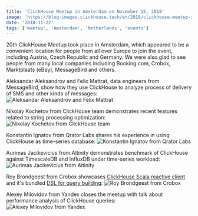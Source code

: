 ```yaml
---
title: 'ClickHouse Meetup in Amsterdam on November 15, 2018'
image: 'https://blog-images.clickhouse.tech/en/2018/clickhouse-meetup-in-amsterdam-on-november-15-2018/main.jpg'
date: '2018-11-22'
tags: ['meetup', 'Amsterdam', 'Netherlands', 'events']
---
```


20th ClickHouse Meetup took place in Amsterdam, which appeared to be a convenient location for people from all over Europe to join the event, including Austria, Czech Republic and Germany. We were also glad to see people from many local companies including Booking.com, Crobox, Marktplaats (eBay), MessageBird and others.

Aleksandar Aleksandrov and Felix Mattrat, data engineers from MessageBird, show how they use ClickHouse to analyze process of delivery of SMS and other kinds of messages:
![Aleksandar Aleksandrov and Felix Mattrat](https://blog-images.clickhouse.tech/en/2018/clickhouse-meetup-in-amsterdam-on-november-15-2018/1.jpg)

Nikolay Kochetov from ClickHouse team demonstrates recent features related to string processing optimization:
![Nikolay Kochetov from ClickHouse team](https://blog-images.clickhouse.tech/en/2018/clickhouse-meetup-in-amsterdam-on-november-15-2018/2.jpg)

Konstantin Ignatov from Qrator Labs shares his experience in using ClickHouse as time-series database:
![Konstantin Ignatov from Qrator Labs](https://blog-images.clickhouse.tech/en/2018/clickhouse-meetup-in-amsterdam-on-november-15-2018/3.jpg)

Aurimas Jacikevicius from Altinity demonstrates benchmark of ClickHouse against TimescaleDB and InfluxDB under time-series workload:
![Aurimas Jacikevicius from Altinity](https://blog-images.clickhouse.tech/en/2018/clickhouse-meetup-in-amsterdam-on-november-15-2018/4.jpg)

Roy Brondgeest from Crobox showcases [ClickHouse Scala reactive client](https://github.com/crobox/clickhouse-scala-client) and it's bundled [DSL for query building](https://github.com/crobox/clickhouse-scala-client/wiki):
![Roy Brondgeest from Crobox](https://blog-images.clickhouse.tech/en/2018/clickhouse-meetup-in-amsterdam-on-november-15-2018/5.jpg)

Alexey Milovidov from Yandex closes the meetup with talk about performance analysis of ClickHouse queries:
![Alexey Milovidov from Yandex](https://blog-images.clickhouse.tech/en/2018/clickhouse-meetup-in-amsterdam-on-november-15-2018/6.jpg)

